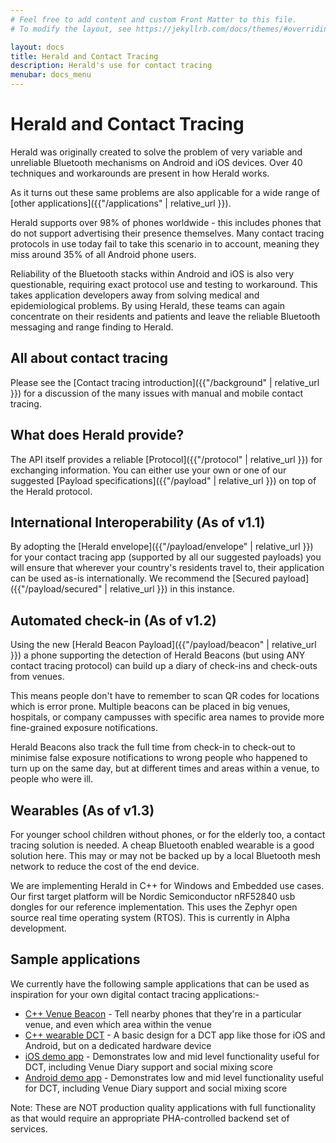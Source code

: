 ```yaml
---
# Feel free to add content and custom Front Matter to this file.
# To modify the layout, see https://jekyllrb.com/docs/themes/#overriding-theme-defaults

layout: docs
title: Herald and Contact Tracing
description: Herald's use for contact tracing
menubar: docs_menu
---
```


# Herald and Contact Tracing

Herald was originally created to solve the problem of very variable and unreliable
Bluetooth mechanisms on Android and iOS devices. Over 40 techniques and workarounds
are present in how Herald works.

As it turns out these same problems are also applicable for a wide range of
[other applications]({{"/applications" | relative_url }}).

Herald supports over 98% of phones worldwide - this includes phones that do not
support advertising their presence themselves. Many contact tracing protocols in
use today fail to take this scenario in to account, meaning they miss around
35% of all Android phone users.

Reliability of the Bluetooth stacks within Android and iOS is also very questionable,
requiring exact protocol use and testing to workaround. This takes application
developers away from solving medical and epidemiological problems. By using Herald,
these teams can again concentrate on their residents and patients and leave
the reliable Bluetooth messaging and range finding to Herald.

## All about contact tracing

Please see the [Contact tracing introduction]({{"/background" | relative_url }}) 
for a discussion of the many issues with manual and mobile contact tracing.

## What does Herald provide?

The API itself provides a reliable [Protocol]({{"/protocol" | relative_url }})
for exchanging information. You can either use your own or one of our suggested
[Payload specifications]({{"/payload" | relative_url }}) on top of the Herald
protocol.

## International Interoperability (As of v1.1)

By adopting the [Herald envelope]({{"/payload/envelope" | relative_url }})
for your contact tracing app (supported by all our suggested payloads) you
will ensure that wherever your country's residents travel to, their application
can be used as-is internationally. We recommend the 
[Secured payload]({{"/payload/secured" | relative_url }})
in this instance.

## Automated check-in (As of v1.2)

Using the new [Herald Beacon Payload]({{"/payload/beacon" | relative_url }})
a phone supporting the detection of Herald Beacons (but using ANY contact
tracing protocol) can build up a diary of check-ins and check-outs from
venues. 

This means people don't have to remember to scan QR codes for locations which is
error prone. Multiple beacons can be placed in big venues, hospitals, or company
campusses with specific area names to provide more fine-grained exposure
notifications. 

Herald Beacons also track the full time from check-in to check-out
to minimise false exposure notifications to wrong people who happened to turn up
on the same day, but at different times and areas within a venue, to people who
were ill.

## Wearables (As of v1.3)

For younger school children without phones, or for the elderly too, a contact
tracing solution is needed. A cheap Bluetooth enabled wearable is a good solution
here. This may or may not be backed up by a local Bluetooth mesh network
to reduce the cost of the end device.

We are implementing Herald in C++ for Windows and Embedded use cases. Our first
target platform will be Nordic Semiconductor nRF52840 usb dongles for our
reference implementation. This uses the Zephyr open source real time operating
system (RTOS). This is currently in Alpha development.

## Sample applications

We currently have the following sample applications that can be used as inspiration
for your own digital contact tracing applications:-

- [C++ Venue Beacon](https://github.com/vmware/herald-for-cpp/tree/develop/herald-venue-beacon) - Tell nearby phones that they're in a particular venue, and even which area within the venue
- [C++ wearable DCT](https://github.com/vmware/herald-for-cpp/tree/develop/herald-wearable) - A basic design for a DCT app like those for iOS and Android, but on a dedicated hardware device
- [iOS demo app](https://github.com/vmware/herald-for-ios/tree/develop/Herald-for-iOS) - Demonstrates low and mid level functionality useful for DCT, including Venue Diary support and social mixing score
- [Android demo app](https://github.com/vmware/herald-for-android/tree/develop/app) - Demonstrates low and mid level functionality useful for DCT, including Venue Diary support and social mixing score

Note: These are NOT production quality applications with full functionality as that would require an appropriate PHA-controlled backend set of services.